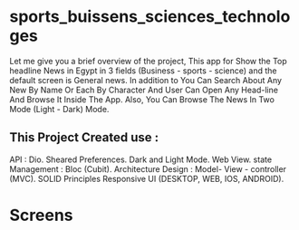 # sports_buissens_sciences_technologes

Let me give you a brief overview of the project, This app for Show the Top headline News in Egypt in 3 fields (Business - sports - science) and the default screen is General news. In addition to You Can Search About Any New By Name Or Each By Character And User Can Open Any Head-line And Browse It Inside The App. Also, You Can Browse The News In Two Mode (Light - Dark) Mode.

## This Project Created use :
API : Dio.
Sheared Preferences.
Dark and Light Mode.
Web View.
state Management : Bloc (Cubit).
Architecture Design : Model- View - controller (MVC).
SOLID Principles
Responsive UI (DESKTOP, WEB, IOS, ANDROID).
# Screens

